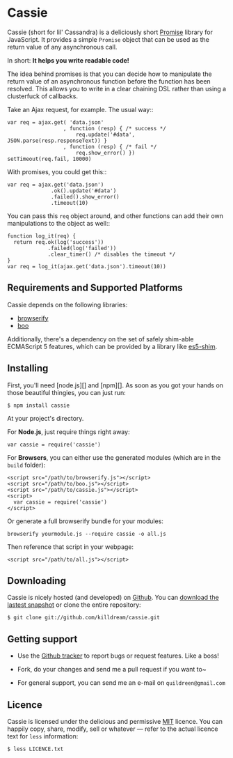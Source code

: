 Cassie
======

Cassie (short for lil' Cassandra) is a deliciously short [Promise][]
library for JavaScript. It provides a simple `Promise` object that can
be used as the return value of any asynchronous call.

In short: **It helps you write readable code!**

The idea behind promises is that you can decide how to manipulate the
return value of an asynchronous function before the function has been
resolved. This allows you to write in a clear chaining DSL rather than
using a clusterfuck of callbacks.

Take an Ajax request, for example. The usual way::

    var req = ajax.get( 'data.json'
                      , function (resp) { /* success */
                          req.update('#data', JSON.parse(resp.responseText)) }
                      , function (resp) { /* fail */
                          req.show_error() })
    setTimeout(req.fail, 10000)

With promises, you could get this::

    var req = ajax.get('data.json')
                  .ok().update('#data')
                  .failed().show_error()
                  .timeout(10)

You can pass this ``req`` object around, and other functions can add
their own manipulations to the object as well::

    function log_it(req) {
      return req.ok(log('success'))
                 .failed(log('failed'))
                 .clear_timer() /* disables the timeout */
    }
    var req = log_it(ajax.get('data.json').timeout(10))

[Promise]: http://en.wikipedia.org/wiki/Futures_and_promises


Requirements and Supported Platforms
------------------------------------

Cassie depends on the following libraries:

 - [browserify][]
 - [boo][]
 
Additionally, there's a dependency on the set of safely shim-able
ECMAScript 5 features, which can be provided by a library like
[es5-shim][].

[browserify]: https://github.com/substack/node-browserify
[boo]: https://github.com/killdream/boo
[es5-shim]: https://github.com/kriskowal/es5-shim


Installing
----------

First, you'll need [node.js][] and [npm][]. As soon as you got your
hands on those beautiful thingies, you can just run:

    $ npm install cassie

At your project's directory.

For **Node.js**, just require things right away:

    var cassie = require('cassie')

For **Browsers**, you can either use the generated modules (which are in
the `build` folder):

    <script src="/path/to/browserify.js"></script>
    <script src="/path/to/boo.js"></script>
    <script src="/path/to/cassie.js"></script>
    <script>
      var cassie = require('cassie')
    </script>

Or generate a full browserify bundle for your modules:

    browserify yourmodule.js --require cassie -o all.js

Then reference that script in your webpage:

    <script src="/path/to/all.js"></script>



Downloading
-----------

Cassie is nicely hosted (and developed) on [Github][]. You can
[download the lastest snapshot][snapshot] or clone the entire
repository:

    $ git clone git://github.com/killdream/cassie.git
    
[Github]:   https://github.com/killdream/cassie
[snapshot]: https://github.com/killdream/cassie/zipball/master


Getting support
---------------

- Use the [Github tracker][] to report bugs or request features. Like a
  boss!
  
- Fork, do your changes and send me a pull request if you want to~

- For general support, you can send me an e-mail on `quildreen@gmail.com`

[Github tracker]: https://github.com/killdream/cassie/issues



Licence
-------

Cassie is licensed under the delicious and permissive [MIT][]
licence. You can happily copy, share, modify, sell or whatever — refer
to the actual licence text for `less` information:

    $ less LICENCE.txt
    
[MIT]: https://github.com/killdream/cassie/raw/master/LICENCE.txt
